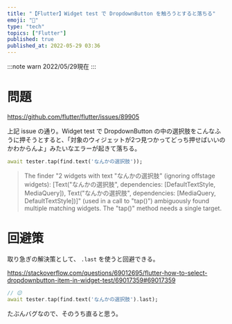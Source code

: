 ```yaml
---
title: "【Flutter】Widget test で DropdownButton を触ろうとすると落ちる"
emoji: "🔽"
type: "tech"
topics: ["Flutter"]
published: true
published_at: 2022-05-29 03:36
---
```

  

:::note warn
2022/05/29現在
:::

# 問題
https://github.com/flutter/flutter/issues/89905

上記 issue の通り。Widget test で DropdownButton の中の選択肢をこんなふうに押そうとすると、「対象のウィジェットが2つ見つかってどっち押せばいいのかわからんよ」みたいなエラーが起きて落ちる。

```dart
await tester.tap(find.text('なんかの選択肢'));
```
> The finder "2 widgets with text "なんかの選択肢" (ignoring offstage widgets): [Text("なんかの選択肢", dependencies:
[DefaultTextStyle, MediaQuery]), Text("なんかの選択肢", dependencies: [MediaQuery, DefaultTextStyle])]" (used
in a call to "tap()") ambiguously found multiple matching widgets. The "tap()" method needs a single
target.


# 回避策

取り急ぎの解決策として、 `.last` を使うと回避できる。

https://stackoverflow.com/questions/69012695/flutter-how-to-select-dropdownbutton-item-in-widget-test/69017359#69017359

```dart
// 😌
await tester.tap(find.text('なんかの選択肢').last);
```

たぶんバグなので、そのうち直ると思う。

